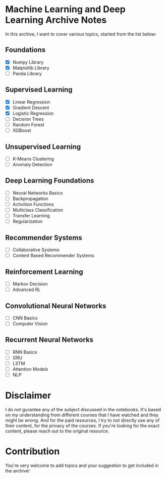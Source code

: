 # Machine Learning and Deep Learning Archive Notes

In this archive, I want to cover various topics, started from the list below:

## Foundations

- [x] Numpy Library
- [x] Matplotlib Library
- [ ] Panda Library

## Supervised Learning

- [x] Linear Regression
- [x] Gradient Descent
- [x] Logistic Regression
- [ ] Decision Trees
- [ ] Random Forest
- [ ] XGBoost

## Unsupervised Learning

- [ ] K-Means Clustering
- [ ] Anomaly Detection

## Deep Learning Foundations

- [ ] Neural Networks Basics
- [ ] Backpropagation
- [ ] Activition Functions
- [ ] Multiclass Classification
- [ ] Transfer Learning
- [ ] Regularization

## Recommender Systems

- [ ] Collaborative Systems
- [ ] Content Based Recommender Systems

## Reinforcement Learning

- [ ] Markov Decision
- [ ] Advanced RL

## Convolutional Neural Networks

- [ ] CNN Basics
- [ ] Computer Vision

## Recurrent Neural Networks

- [ ] RNN Basics
- [ ] GRU
- [ ] LSTM
- [ ] Attention Models
- [ ] NLP

# Disclaimer

I do not gurantee any of the subject discussed in the notebooks. It's based on my understanding from different courses that I have watched and they might be wrong.
And for the paid resources, I try to not directly use any of their content, for the privacy of the courses. If you're looking for the exact content, please reach out to the original resource.

# Contribution

You're very welcome to add topics and your suggestion to get included in the archive!

